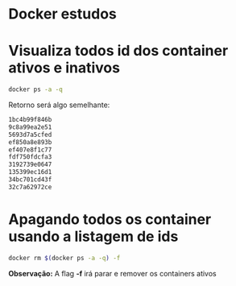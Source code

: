 
# Docker estudos

# Visualiza todos id dos container ativos e inativos
```sh
docker ps -a -q
```
Retorno será algo semelhante:
```sh
1bc4b99f846b
9c8a99ea2e51
5693d7a5cfed
ef850a8e893b
ef407e8f1c77
fdf750fdcfa3
3192739e0647
135399ec16d1
34bc701cd43f
32c7a62972ce
```

# Apagando todos os container usando a listagem de ids
```sh
docker rm $(docker ps -a -q) -f
```
**Observação:** A flag **-f** irá parar e remover os containers ativos